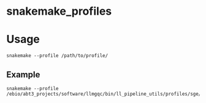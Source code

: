 snakemake_profiles
==================

# Usage

```
snakemake --profile /path/to/profile/
```

## Example

```
snakemake --profile /ebio/abt3_projects/software/llmgqc/bin/ll_pipeline_utils/profiles/sge/
```
